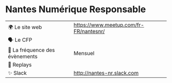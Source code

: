 # Nantes Numérique Responsable

|                                |                                                                     |
| ------------------------------ | ------------------------------------------------------------------- |
| 🌍 Le site web                 | https://www.meetup.com/fr-FR/nantesnr/                              |
| 🗣 Le CFP                      |                                                                     |
| 📆 La fréquence des évènements | Mensuel                                                             |
| 🎥 Replays                     |                                                                     |
| ✨ Slack                       | http://nantes-nr.slack.com                                          |
